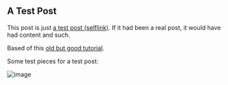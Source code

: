 ## A Test Post

This post is just [a test post (selflink)](/A_Test_Post). If it had been a real post, it would have had content and such.

Based of this [old but good tutorial](https://www.smashingmagazine.com/2014/08/build-blog-jekyll-github-pages/).

Some test pieces for a test post:

![image](/images/IMG_0150.jpg)

